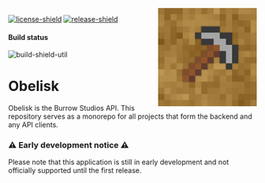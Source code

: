 [license]: LICENSE
[license-shield]: https://img.shields.io/badge/License-MIT-yellow.svg
[release]: https://github.com/BurrowStudios/Obelisk/releases
[release-shield]: https://img.shields.io/github/release/BurrowStudios/Obelisk.svg

[build-shield-util]: https://img.shields.io/github/actions/workflow/status/BurrowStudios/Obelisk/build-util.yaml?label=Utils

<!--suppress CheckImageSize, HtmlRequiredAltAttribute -->
<img align="right" src=".github/BurrowStudios.png" height="200" width="200">

[![license-shield][]][license]
[![release-shield][]][release]

#### Build status

![build-shield-util]

# Obelisk

Obelisk is the Burrow Studios API. This repository serves as a monorepo for all projects that form the backend and any
API clients.

### ⚠️ Early development notice ⚠️

Please note that this application is still in early development and not officially supported until the first release.
